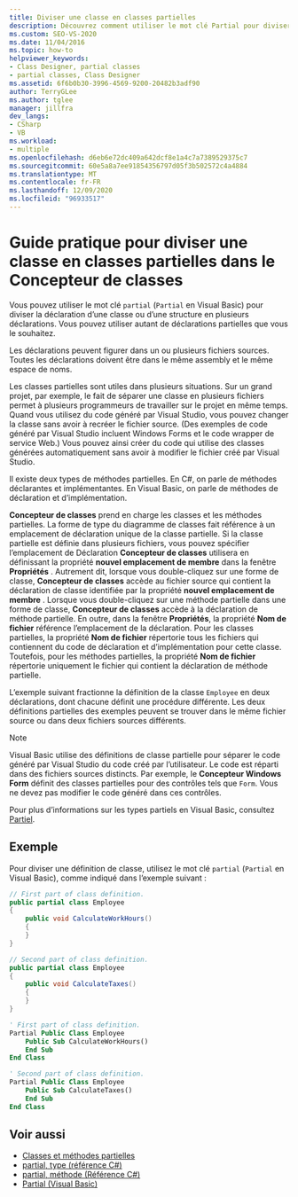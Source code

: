 ```yaml
---
title: Diviser une classe en classes partielles
description: Découvrez comment utiliser le mot clé Partial pour diviser la déclaration d’une classe ou d’une structure en plusieurs déclarations dans Concepteur de classes.
ms.custom: SEO-VS-2020
ms.date: 11/04/2016
ms.topic: how-to
helpviewer_keywords:
- Class Designer, partial classes
- partial classes, Class Designer
ms.assetid: 6f6b0b30-3996-4569-9200-20482b3adf90
author: TerryGLee
ms.author: tglee
manager: jillfra
dev_langs:
- CSharp
- VB
ms.workload:
- multiple
ms.openlocfilehash: d6eb6e72dc409a642dcf8e1a4c7a7389529375c7
ms.sourcegitcommit: 60e5a8a7ee91854356797d05f3b502572c4a4884
ms.translationtype: MT
ms.contentlocale: fr-FR
ms.lasthandoff: 12/09/2020
ms.locfileid: "96933517"
---
```

# <a name="how-to-split-a-class-into-partial-classes-in-class-designer"></a>Guide pratique pour diviser une classe en classes partielles dans le Concepteur de classes

Vous pouvez utiliser le mot clé `partial` (`Partial` en Visual Basic) pour diviser la déclaration d’une classe ou d’une structure en plusieurs déclarations. Vous pouvez utiliser autant de déclarations partielles que vous le souhaitez.

Les déclarations peuvent figurer dans un ou plusieurs fichiers sources. Toutes les déclarations doivent être dans le même assembly et le même espace de noms.

Les classes partielles sont utiles dans plusieurs situations. Sur un grand projet, par exemple, le fait de séparer une classe en plusieurs fichiers permet à plusieurs programmeurs de travailler sur le projet en même temps. Quand vous utilisez du code généré par Visual Studio, vous pouvez changer la classe sans avoir à recréer le fichier source. (Des exemples de code généré par Visual Studio incluent Windows Forms et le code wrapper de service Web.) Vous pouvez ainsi créer du code qui utilise des classes générées automatiquement sans avoir à modifier le fichier créé par Visual Studio.

Il existe deux types de méthodes partielles. En C#, on parle de méthodes déclarantes et implémentantes. En Visual Basic, on parle de méthodes de déclaration et d’implémentation.

**Concepteur de classes** prend en charge les classes et les méthodes partielles. La forme de type du diagramme de classes fait référence à un emplacement de déclaration unique de la classe partielle. Si la classe partielle est définie dans plusieurs fichiers, vous pouvez spécifier l’emplacement de Déclaration **Concepteur de classes** utilisera en définissant la propriété **nouvel emplacement de membre** dans la fenêtre **Propriétés** . Autrement dit, lorsque vous double-cliquez sur une forme de classe, **Concepteur de classes** accède au fichier source qui contient la déclaration de classe identifiée par la propriété **nouvel emplacement de membre** . Lorsque vous double-cliquez sur une méthode partielle dans une forme de classe, **Concepteur de classes** accède à la déclaration de méthode partielle. En outre, dans la fenêtre **Propriétés**, la propriété **Nom de fichier** référence l’emplacement de la déclaration. Pour les classes partielles, la propriété **Nom de fichier** répertorie tous les fichiers qui contiennent du code de déclaration et d’implémentation pour cette classe. Toutefois, pour les méthodes partielles, la propriété **Nom de fichier** répertorie uniquement le fichier qui contient la déclaration de méthode partielle.

L’exemple suivant fractionne la définition de la classe `Employee` en deux déclarations, dont chacune définit une procédure différente. Les deux définitions partielles des exemples peuvent se trouver dans le même fichier source ou dans deux fichiers sources différents.

> [!NOTE]
> Visual Basic utilise des définitions de classe partielle pour séparer le code généré par Visual Studio du code créé par l’utilisateur. Le code est réparti dans des fichiers sources distincts. Par exemple, le **Concepteur Windows Form** définit des classes partielles pour des contrôles tels que `Form`. Vous ne devez pas modifier le code généré dans ces contrôles.

Pour plus d’informations sur les types partiels en Visual Basic, consultez [Partiel](/dotnet/visual-basic/language-reference/modifiers/partial).

## <a name="example"></a>Exemple

Pour diviser une définition de classe, utilisez le mot clé `partial` (`Partial` en Visual Basic), comme indiqué dans l’exemple suivant :

```csharp
// First part of class definition.
public partial class Employee
{
    public void CalculateWorkHours()
    {
    }
}

// Second part of class definition.
public partial class Employee
{
    public void CalculateTaxes()
    {
    }
}
```

```vb
' First part of class definition.
Partial Public Class Employee
    Public Sub CalculateWorkHours()
    End Sub
End Class

' Second part of class definition.
Partial Public Class Employee
    Public Sub CalculateTaxes()
    End Sub
End Class
```

## <a name="see-also"></a>Voir aussi

- [Classes et méthodes partielles](/dotnet/csharp/programming-guide/classes-and-structs/partial-classes-and-methods)
- [partial, type (référence C#)](/dotnet/csharp/language-reference/keywords/partial-type)
- [partial, méthode (Référence C#)](/dotnet/csharp/language-reference/keywords/partial-method)
- [Partial (Visual Basic)](/dotnet/visual-basic/language-reference/modifiers/partial)
